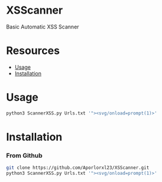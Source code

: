 # XSScanner
Basic Automatic XSS Scanner 

# Resources
- [Usage](#Usage)
- [Installation](#Installation)

 # Usage

```python
python3 ScannerXSS.py Urls.txt '"><svg/onload=prompt(1)>'
```

 # Installation

### From Github

```sh
git clone https://github.com/Aporlorxl23/XSScanner.git
python3 ScannerXSS.py Urls.txt '"><svg/onload=prompt(1)>'
```
